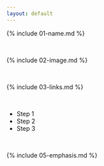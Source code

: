 ```yaml
---
layout: default
---
```


{% include 01-name.md %}

<br>

{% include 02-image.md %}

<br>

{% include 03-links.md %}

<br>

- Step 1
- Step 2
- Step 3

<br>

{% include 05-emphasis.md %}
